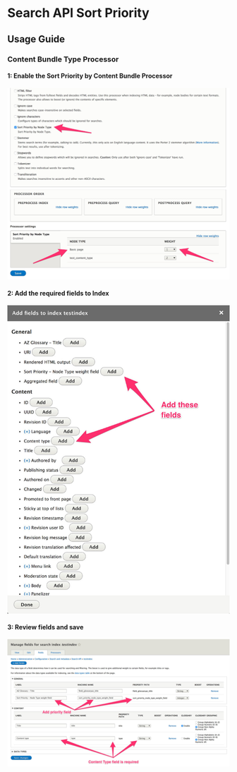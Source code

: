 # Search API Sort Priority
## Usage Guide

### Content Bundle Type Processor
#### 1: Enable the Sort Priority by Content Bundle Processor
![enable-processor](images/enable-processor.jpg)

#### 2: Add the required fields to Index
![add-fields](images/add-fields.jpg)

#### 3: Review fields and save
![review-fields](images/review-fields.jpg)
